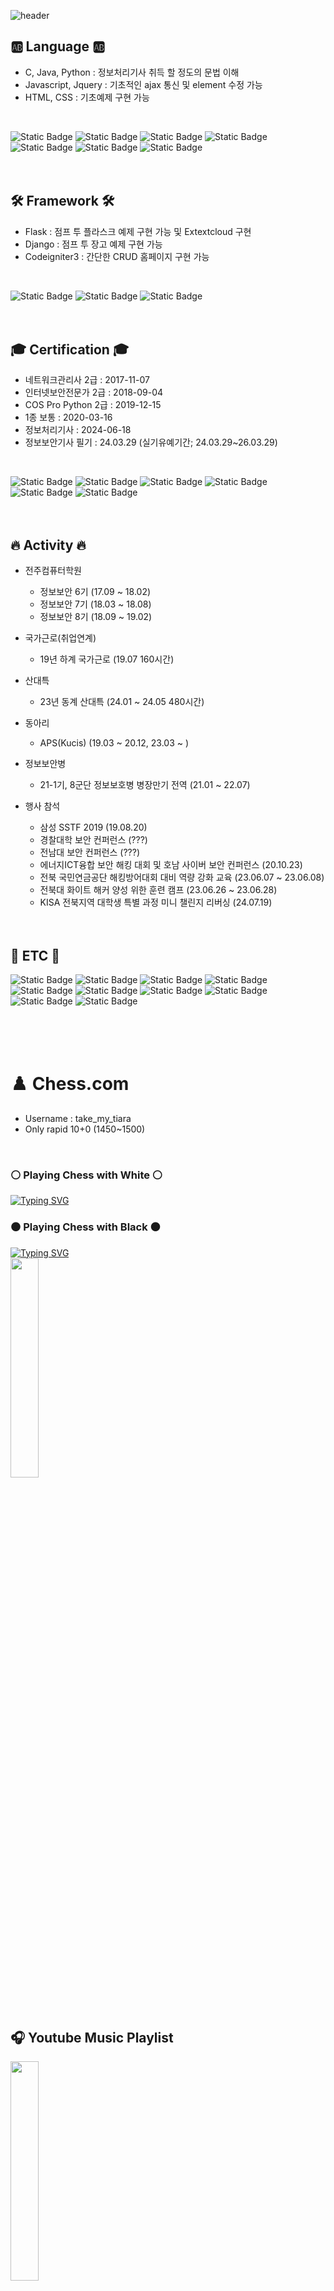 ![header](https://capsule-render.vercel.app/api?type=venom&fontColor=000&height=300&section=header&stroke=9c5aec&text=태희_limion_limtaehyi&fontSize=50)


## 🆎 Language 🆎
 - C, Java, Python : 정보처리기사 취득 할 정도의 문법 이해
 - Javascript, Jquery : 기초적인 ajax 통신 및 element 수정 가능
 - HTML, CSS : 기초예제 구현 가능
<br>

![Static Badge](https://img.shields.io/badge/c-00599C?style=for-the-badge&logo=c&logoColor=white)
![Static Badge](https://img.shields.io/badge/java-007396?style=for-the-badge&logo=java&logoColor=white)
![Static Badge](https://img.shields.io/badge/python-5a9aec?style=for-the-badge&logo=python&logoColor=white)
![Static Badge](https://img.shields.io/badge/javascript-F7DF1E?style=for-the-badge&logo=javascript&logoColor=black)
![Static Badge](https://img.shields.io/badge/html5-e34f26?style=for-the-badge&logo=html5&logoColor=white)
![Static Badge](https://img.shields.io/badge/css-f8cdcd?style=for-the-badge&logo=css3&logoColor=black)
![Static Badge](https://img.shields.io/badge/jquery-d5e7b9?style=for-the-badge&logo=jquery&logoColor=black)
<br><br><br>

## 🛠️ Framework 🛠️
 - Flask : 점프 투 플라스크 예제 구현 가능 및 Extextcloud 구현
 - Django : 점프 투 장고 예제 구현 가능
 - Codeigniter3 : 간단한 CRUD 홈페이지 구현 가능
<br>

![Static Badge](https://img.shields.io/badge/flask-blue?style=for-the-badge&logo=flask&logoColor=white)
![Static Badge](https://img.shields.io/badge/django-092E20?style=for-the-badge&logo=django&logoColor=white)
![Static Badge](https://img.shields.io/badge/codeigniter3-e34f26?style=for-the-badge&logo=codeigniter&logoColor=white)
<br><br><br>

## 🎓 Certification 🎓
 - 네트워크관리사 2급 : 2017-11-07
 - 인터넷보안전문가 2급 : 2018-09-04
 - COS Pro Python 2급 : 2019-12-15
 - 1종 보통 : 2020-03-16
 - 정보처리기사 : 2024-06-18
 - 정보보안기사 필기 : 24.03.29 (실기유예기간; 24.03.29~26.03.29)
<br>

![Static Badge](https://img.shields.io/badge/네트워크관리사_2급-d5e7b9?style=for-the-badge&logoColor=white)
![Static Badge](https://img.shields.io/badge/인터넷보안전문가_2급-b0d5f1?style=for-the-badge&logoColor=white)
![Static Badge](https://img.shields.io/badge/COS_Pro_Python_2급-d5e7b9?style=for-the-badge&logoColor=white)
![Static Badge](https://img.shields.io/badge/정보처리기사-f8cdcd?style=for-the-badge&logoColor=white)
![Static Badge](https://img.shields.io/badge/정보보안기사_필기-eadeee?style=for-the-badge&logoColor=white)
![Static Badge](https://img.shields.io/badge/1종_보통-fef2b1?style=for-the-badge&logoColor=white)
<br><br><br>

##  🔥 Activity 🔥

 - 전주컴퓨터학원
   - 정보보안 6기 (17.09 ~ 18.02)
   - 정보보안 7기 (18.03 ~ 18.08)
   - 정보보안 8기 (18.09 ~ 19.02)
  
 - 국가근로(취업연계)
   - 19년 하계 국가근로 (19.07 160시간)
  
 - 산대특
   - 23년 동계 산대특 (24.01 ~ 24.05 480시간)

 - 동아리
   - APS(Kucis) (19.03 ~ 20.12, 23.03 ~ )

- 정보보안병
   - 21-1기, 8군단 정보보호병 병장만기 전역 (21.01 ~ 22.07) 
  
 - 행사 참석
   - 삼성 SSTF 2019 (19.08.20)
   - 경찰대학 보안 컨퍼런스 (???)
   - 전남대 보안 컨퍼런스 (???)
   - 에너지ICT융합 보안 해킹 대회 및 호남 사이버 보안 컨퍼런스 (20.10.23)
   - 전북 국민연금공단 해킹방어대회 대비 역량 강화 교육 (23.06.07 ~ 23.06.08)
   - 전북대 화이트 해커 양성 위한 훈련 캠프 (23.06.26 ~ 23.06.28)
   - KISA 전북지역 대학생 특별 과정 미니 챌린지 리버싱 (24.07.19)
     <br><br><br>

## 🎸 ETC 🎸
![Static Badge](https://img.shields.io/badge/mysql-4479A1?style=for-the-badge&logo=mysql&logoColor=white)
![Static Badge](https://img.shields.io/badge/mariaDB-003545?style=for-the-badge&logo=mariaDB&logoColor=white)
![Static Badge](https://img.shields.io/badge/bootstrap-7952B3?style=for-the-badge&logo=bootstrap&logoColor=white)
![Static Badge](https://img.shields.io/badge/linux-FCC624?style=for-the-badge&logo=linux&logoColor=black)
![Static Badge](https://img.shields.io/badge/github-181717?style=for-the-badge&logo=github&logoColor=white)
![Static Badge](https://img.shields.io/badge/kali-2d3063?style=for-the-badge&logo=kalilinux&logoColor=white)
![Static Badge](https://img.shields.io/badge/ZAP-00549E?style=for-the-badge&logo=ZAP&logoColor=white)
![Static Badge](https://img.shields.io/badge/Redis-e34f26?style=for-the-badge&logo=Redis&logoColor=white)
![Static Badge](https://img.shields.io/badge/Apache_Tomcat-F8DC75?style=for-the-badge&logo=apachetomcat&logoColor=black)
![Static Badge](https://img.shields.io/badge/xampp-FB7A24?style=for-the-badge&logo=xampp&logoColor=white)

<br><br><br>
# ♟️ Chess.com
 - Username : take_my_tiara
 - Only rapid 10+0 (1450~1500)
<br>

### ⚪ Playing Chess with White ⚪
[![Typing SVG](https://readme-typing-svg.demolab.com?font=Fira+Code&pause=1000&color=5c9747&random=false&width=435&lines=1.+Blackmar-Diemer+Gambit;2.+London+System;3.+Queen's+Gambit;4.+Queen's+Indian+Attack)](https://git.io/typing-svg)
<br>
### ⚫ Playing Chess with Black ⚫
[![Typing SVG](https://readme-typing-svg.demolab.com?font=Fira+Code&pause=1000&color=5c9747&random=false&width=435&lines=1.+King's+Knight+Opening:Normal+Var;2.+Sicillian+Defense:Old+Sicilian;3.+Modern+Defense;4.+Italian+Game:Two+Knights+Defense)](https://git.io/typing-svg)
<br>
<img src="https://github.com/limtaehyi/limtaehyi/assets/28758809/9242241b-482e-4405-b054-e8000287cc38" width="30%" height="30%"/>
<br><br><br>

## 🎧 Youtube Music Playlist
<img src="https://github.com/limtaehyi/limtaehyi/assets/28758809/14966e28-8ea5-40bf-8e16-a0471d418b75" width="30%" height="30%"/>  
<br>

 - My favorite music playlist
(https://www.youtube.com/playlist?list=PLxoJ1btgI9Nq-b8ssj_TIs8XtbXig6Qc7)

<br><br><br>

## 🎮 League of Legends (Mid kled one champ)
#### [미쳐버린 클레드#1234](https://www.deeplol.gg/summoner/KR/%EB%AF%B8%EC%B3%90%EB%B2%84%EB%A6%B0%20%ED%81%B4%EB%A0%88%EB%93%9C-1234)(Top rating S13_1 🟣M1 124p)
#### [limion#1234](https://www.deeplol.gg/summoner/KR/limion-1234)(🔵D1)
<br>
<img src="https://github.com/limtaehyi/limtaehyi/assets/28758809/bf92aee6-1d4a-442e-8a94-806c4b61dbf0" width="30%" height="30%"/>
<br><br><br>

## 💕 Fan of Isegye Idol, King gnu, QWER
  "버튜버 왜 보는거야?"
<br>
  "그래서 호머 심슨이 라이브 쇼하는거 안볼거야?"
<br>
<img src="https://github.com/limtaehyi/limtaehyi/assets/28758809/4e01d540-c66f-49f6-82f8-c20c19f01638" width="30%" height="30%"/>
<br>
<img src="https://github.com/limtaehyi/limtaehyi/assets/28758809/99b2f18c-e1f2-47a3-a962-c9c0599abe24" width="30%" height="30%"/>
<br>
<img src="https://github.com/limtaehyi/limtaehyi/assets/28758809/5993ff6b-23eb-4161-a4b3-6d557c49da5a" width="30%" height="30%"/>
<br>
